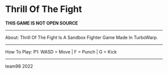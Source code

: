 # Thrill Of The Fight

**THIS GAME IS NOT OPEN SOURCE**
________________________________________

About:
Thrill Of The Fight Is A Sandbox Fighter Game Made
In TurboWarp.

________________________________________

How To Play:
P1: WASD = Move | F = Punch | G = Kick

________________________________________

team98 2022
